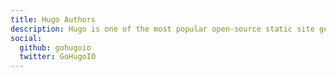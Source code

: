 ```yaml
---
title: Hugo Authors
description: Hugo is one of the most popular open-source static site generators. With its amazing speed and flexibility, Hugo makes building websites fun again.
social:
  github: gohugoio
  twitter: GoHugoIO
---
```

